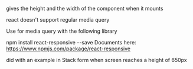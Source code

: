 
gives the height and the width of the component when it mounts

<!--
 componentDidMount(){
     window.addEventListener('resize', this.sizeUpdate);
     console.log(document.documentElement.clientWidth);
     console.log(document.documentElement.clientHeight);
 }
 sizeUpdate(){
   console.log(document.documentElement.clientWidth);
 } -->

react doesn't support regular media query

 Use for media query with the following library

npm install react-responsive --save
Documents here: https://www.npmjs.com/package/react-responsive

did with an example in Stack form when screen reaches a height of 650px
